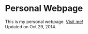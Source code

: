 Personal Webpage
================
This is my personal webpage. [Visit me!](http://stlong0521.github.io)
<br />
Updated on Oct 29, 2014.
